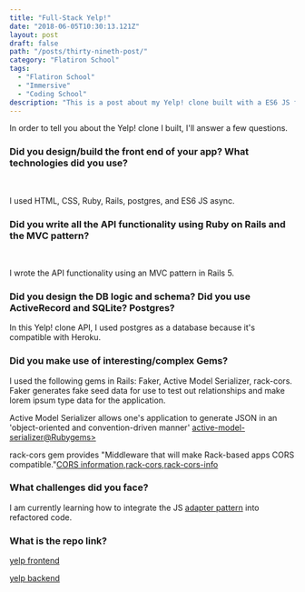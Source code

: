 ```yaml
---
title: "Full-Stack Yelp!"
date: "2018-06-05T10:30:13.121Z"
layout: post
draft: false
path: "/posts/thirty-nineth-post/"
category: "Flatiron School"
tags:
  - "Flatiron School"
  - "Immersive"
  - "Coding School"
description: "This is a post about my Yelp! clone built with a ES6 JS front end fetching from a custom Rails JSON API backend."
---
```

<p>In order to tell you about the Yelp! clone I built, I'll answer a few questions.</p>

<h3>Did you design/build the front end of your app? What technologies did you use?</h3><br>

<p>I used HTML, CSS, Ruby, Rails, postgres, and ES6 JS async.</p>

<h3>Did you write all the API functionality using Ruby on Rails and the MVC pattern?</h3><br><p>I wrote the API functionality using an MVC pattern in Rails 5.</p>

<h3>Did you design the DB logic and schema? Did you use ActiveRecord and SQLite? Postgres?</h3><p>In this Yelp! clone API, I used postgres as a database because it's compatible with Heroku.</p>

<h3>Did you make use of interesting/complex Gems?</h3>

<p>I used the following gems in Rails: Faker, Active Model Serializer, rack-cors. <br>
Faker generates fake seed data for use to test out relationships and make lorem ipsum type data for the application.</p> 
<p>Active Model Serializer allows one's application to generate JSON in an 'object-oriented and convention-driven manner' <a href="https://rubygems.org/gems/active_model_serializers/versions/0.10.7">active-model-serializer@Rubygems></a></p>
<p>rack-cors gem provides "Middleware that will make Rack-based apps CORS compatible."<a href="https://frontendian.co/cors">CORS information</a>,<a href="https://github.com/cyu/rack-cors">rack-cors</a>,<a href="https://rubygems.org/gems/rack-cors">rack-cors-info</a></p>

<h3>What challenges did you face?</h3>
<p>I am currently learning how to integrate the JS <a href="https://thejsguy.com/2015/10/16/the-adapter-pattern-in-javascript.html">adapter pattern</a> into refactored code.</p>

<h3>What is the repo link?</h3>
<p><a href="https://github.com/maxgrok/yelp-clone-frontend">yelp frontend</a></p>

<p><a href="https://github.com/maxgrok/yelp-clone-backend">yelp backend</a></p>
